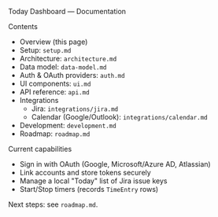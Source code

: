 Today Dashboard — Documentation

Contents
- Overview (this page)
- Setup: `setup.md`
- Architecture: `architecture.md`
- Data model: `data-model.md`
- Auth & OAuth providers: `auth.md`
- UI components: `ui.md`
- API reference: `api.md`
- Integrations
  - Jira: `integrations/jira.md`
  - Calendar (Google/Outlook): `integrations/calendar.md`
- Development: `development.md`
- Roadmap: `roadmap.md`

Current capabilities
- Sign in with OAuth (Google, Microsoft/Azure AD, Atlassian)
- Link accounts and store tokens securely
- Manage a local "Today" list of Jira issue keys
- Start/Stop timers (records `TimeEntry` rows)

Next steps: see `roadmap.md`.

